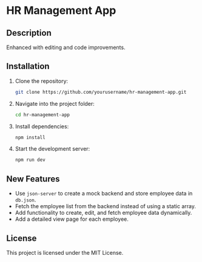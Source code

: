 # HR Management App

## Description
Enhanced with editing and code improvements.


## Installation
1. Clone the repository:
   ```sh
   git clone https://github.com/yourusername/hr-management-app.git
   ```
2. Navigate into the project folder:
   ```sh
   cd hr-management-app
   ```
3. Install dependencies:
   ```sh
   npm install
   ```
4. Start the development server:
   ```sh
   npm run dev
   ```

## New Features
- Use `json-server` to create a mock backend and store employee data in `db.json`.
- Fetch the employee list from the backend instead of using a static array.
- Add functionality to create, edit, and fetch employee data dynamically.
- Add a detailed view page for each employee.


## License
This project is licensed under the MIT License.